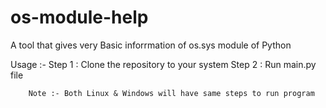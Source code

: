 # os-module-help
A tool that gives very Basic inforrmation of os.sys module of Python


Usage :- Step 1 : Clone the repository to your system
         Step 2 : Run main.py file
        
        
        Note :- Both Linux & Windows will have same steps to run program
